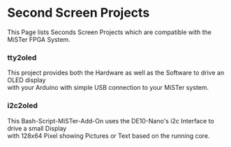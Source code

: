 # Second Screen Projects  
  
This Page lists Seconds Screen Projects which are compatible with the MiSTer FPGA System.

### tty2oled  
This project provides both the Hardware as well as the Software to drive an OLED display   
with your Arduino with simple USB connection to your MiSTer system.  
  
### i2c2oled
This Bash-Script-MiSTer-Add-On uses the DE10-Nano's i2c Interface to drive a small Display  
with 128x64 Pixel showing Pictures or Text based on the running core.